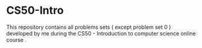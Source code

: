 # CS50-Intro

This repository contains all problems sets ( except problem set 0 ) developed by me during the CS50 - Introduction to computer science online course . 

